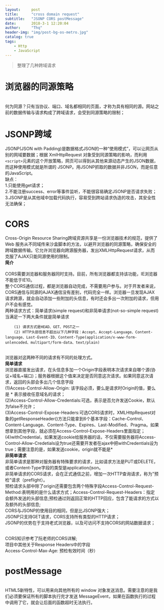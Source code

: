 ```yaml
---
layout:     post
title:      "cross domain request"
subtitle:   "JSONP CORS postMessage"
date:       2018-3-1 12:20:04
author:     "Thq"
header-img: "img/post-bg-os-metro.jpg"
catalog: true
tags:
    - Http 
    - JavaScript
---
```


> 整理了几种跨域请求

# 浏览器的同源策略
<br>何为同源？只有当协议、端口、域名都相同的页面，才称为具有相同的源。网站之前的数据传输与请求构成了跨域请求，会受到同源策略的限制；

# JSONP跨域
JSONP(JSON with Padding)是数据格式JSON的一种“使用模式”，可以让网页从别的网域要数据；根据 XmlHttpRequest 对象受到同源策略的影响，而利用 ```<script>```元素的这个开放策略，网页可以得到从其他来源动态产生的JSON数据，而这种使用模式就是所谓的 JSONP。用JSONP抓取的数据并非JSON，而是任意的JavaScript。
<br>缺点：
<br>1.只能使用get请求；
<br>2.不能注册success、error等事件监听，不能很容易确定JSONP是否请求失败；
<br>3.JSONP是从其他域中加载代码执行，容易受到跨站请求伪造的攻击，其安全性无法确保；

# CORS
Cross-Origin Resource Sharing跨域资源共享是一份浏览器技术的规范，提供了 Web 服务从不同域传来沙盒脚本的方法，以避开浏览器的同源策略，确保安全的跨域数据传输。它允许浏览器向跨源服务器，发出XMLHttpRequest请求，从而克服了AJAX只能同源使用的限制。<br>
<strong>简介</strong><br>
<br>CORS需要浏览器和服务器同时支持。目前，所有浏览器都支持该功能，IE浏览器不能低于IE10。
<br>整个CORS通信过程，都是浏览器自动完成，不需要用户参与。对于开发者来说，CORS通信与同源的AJAX通信没有差别，代码完全一样。浏览器一旦发现AJAX请求跨源，就会自动添加一些附加的头信息，有时还会多出一次附加的请求，但用户不会有感觉。
<br>两种请求方式：简单请求(simple request)和非简单请求(not-so-simple request)
<br>当满足一下两大条件就是简单请求
```
	(1) 请求方式是HEAD、GET、POST之一
	(2) HTTP头部信息不超出以下几种字段：Accept、Accept-Language、Content-language、Last-Event-ID、Content-Type(application/x-www-form-unlencoded、multipart/form-data、text/plain)
```
<br>浏览器对这两种不同的请求有不同的处理方式。
<br><strong>简单请求</strong>
<br>浏览器直接发出请求，在头信息多加一个Origin字段表明本次请求来自哪个源(协议+域名+端口)；服务器根据这个值来决定是否同意这次请求。如果同意这次请求，返回的头部会多出几个信息字段
<br>(1)Access-Control-Allow-Origin: 该字段必须，要么是请求时Origin的值，要么是 * 表示接收任意域名的请求；
<br>(2)Access-Control-Allow-Credentials:可选，表示是否允许发送Cookie，默认为false不允许；
<br>(3)Access-Control-Expose-Headers:可选CORS请求时，XMLHttpRequest对象的getResponseHeader()方法只能拿到6个基本字段：Cache-Control、Content-Language、Content-Type、Expires、Last-Modified、Pragma。如果想拿到其他字段，就必须在Access-Control-Expose-Headers里面指定；
<br>(4)withCredential，如果发送cookie给服务器的话，不仅需要服务器将Access-Control-Allow-Credetials设为true还需要开发者在ajax中把withCredentials设为true；需要注意的是，如果发送cookie，origin就不能是*
<br><strong>非简单请求</strong>
<br>非简单请求是那种对服务器有特殊要求的请求，比如请求方法是PUT或DELETE，或者Content-Type字段的类型是application/json。
<br>非简单请求的CORS请求，会在正式通信之前，增加一次HTTP查询请求，称为"预检"请求（preflight）。
<br>预检请求头部中除了origin还需要包含两个特殊字段Access-Control-Request-Method:表明用的是什么请求方式；Access-Control-Request-Headers：指定会额外发送的头部信息;预检通过则返回正常的HTTP回应，包含了能请求的方式以及额外的头部信息;
<br>CORS与JSONP的使用目的相同，但是比JSONP强大；
<br>JSONP只支持GET请求，CORS支持所有类型的HTTP请求；
<br>JSONP的优势在于支持老式浏览器，以及可访问不支持CORS的网站数据请求；

<br>CORS知识参考了阮老师的CORS详解;
<br>项目中其他关于Response Headers中的字段
<br>Access-Control-Max-Age: 预检有效时间（秒）
<br>

# postMessage
<br>HTML5新特性，可以用来向其他所有的 window 对象发送消息。需要注意的是我们必须要保证所有的脚本执行完才发送 MessageEvent，如果在函数执行的过程中调用了它，就会让后面的函数超时无法执行。
